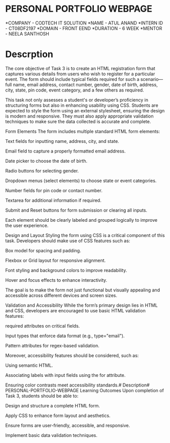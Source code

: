 # PERSONAL PORTFOLIO WEBPAGE
 *COMPANY - CODTECH IT SOLUTION
*NAME - ATUL ANAND
*INTERN ID - CT08DF2197
*DOMAIN - FRONT EEND
*DURATION - 6 WEEK
*MENTOR - NEELA SANTHOSH
# Descrption
The core objective of Task 3 is to create an HTML registration form that captures various details from users who wish to register for a particular event. The form should include typical fields required for such a scenario—full name, email address, contact number, gender, date of birth, address, city, state, pin code, event category, and a few others as required.

This task not only assesses a student's or developer’s proficiency in structuring forms but also in enhancing usability using CSS. Students are expected to style the form using an external stylesheet, ensuring the design is modern and responsive. They must also apply appropriate validation techniques to make sure the data collected is accurate and complete.

Form Elements
The form includes multiple standard HTML form elements:

Text fields for inputting name, address, city, and state.

Email field to capture a properly formatted email address.

Date picker to choose the date of birth.

Radio buttons for selecting gender.

Dropdown menus (select elements) to choose state or event categories.

Number fields for pin code or contact number.

Textarea for additional information if required.

Submit and Reset buttons for form submission or clearing all inputs.

Each element should be clearly labeled and grouped logically to improve the user experience.

Design and Layout
Styling the form using CSS is a critical component of this task. Developers should make use of CSS features such as:

Box model for spacing and padding.

Flexbox or Grid layout for responsive alignment.

Font styling and background colors to improve readability.

Hover and focus effects to enhance interactivity.

The goal is to make the form not just functional but visually appealing and accessible across different devices and screen sizes.

Validation and Accessibility
While the form’s primary design lies in HTML and CSS, developers are encouraged to use basic HTML validation features:

required attributes on critical fields.

Input types that enforce data format (e.g., type="email").

Pattern attributes for regex-based validation.

Moreover, accessibility features should be considered, such as:

Using semantic HTML.

Associating labels with input fields using the for attribute.

Ensuring color contrasts meet accessibility standards.# Description# PERSONAL-PORTFOLIO-WEBPAGE
Learning Outcomes
Upon completion of Task 3, students should be able to:

Design and structure a complete HTML form.

Apply CSS to enhance form layout and aesthetics.

Ensure forms are user-friendly, accessible, and responsive.

Implement basic data validation techniques.

